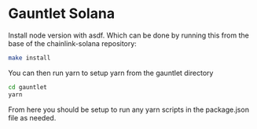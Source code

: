 # Gauntlet Solana

Install node version with asdf. Which can be done by running this from the base of the chainlink-solana repository:

```bash
make install
```

You can then run yarn to setup yarn from the gauntlet directory

```bash
cd gauntlet
yarn
```

From here you should be setup to run any yarn scripts in the package.json file as needed.
